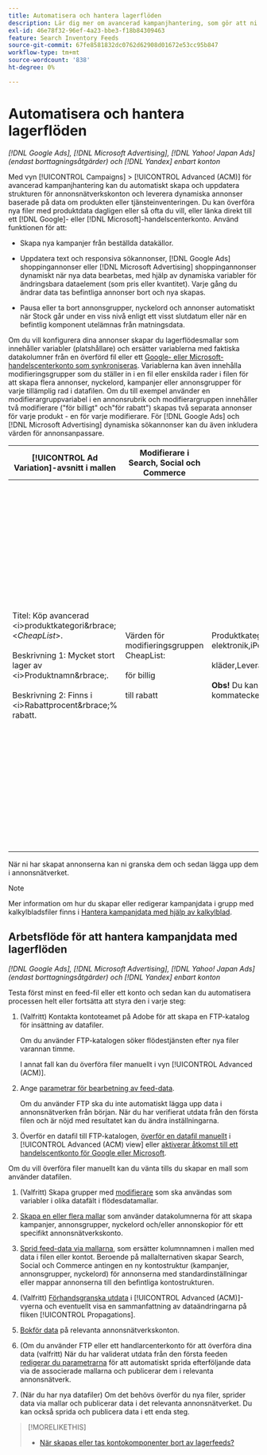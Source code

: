 ```yaml
---
title: Automatisera och hantera lagerflöden
description: Lär dig mer om avancerad kampanjhantering, som gör att ni automatiskt kan hantera kontostrukturen och leverera dynamiska annonser baserade på data om er produkt- eller serviceartikeln.
exl-id: 46e78f32-96ef-4a23-bbe3-f18b84309463
feature: Search Inventory Feeds
source-git-commit: 67fe8581832dc0762d62908d01672e53cc95b847
workflow-type: tm+mt
source-wordcount: '838'
ht-degree: 0%

---
```


# Automatisera och hantera lagerflöden

*[!DNL Google Ads], [!DNL Microsoft Advertising], [!DNL Yahoo! Japan Ads] (endast borttagningsåtgärder) och [!DNL Yandex] enbart konton*

Med vyn [!UICONTROL Campaigns] > [!UICONTROL Advanced (ACM)] för avancerad kampanjhantering kan du automatiskt skapa och uppdatera strukturen för annonsnätverkskonton och leverera dynamiska annonser baserade på data om produkten eller tjänsteinventeringen. Du kan överföra nya filer med produktdata dagligen eller så ofta du vill, eller länka direkt till ett [!DNL Google]- eller [!DNL Microsoft]-handelscenterkonto. Använd funktionen för att:

* Skapa nya kampanjer från beställda datakällor.

* Uppdatera text och responsiva sökannonser, [!DNL Google Ads] shoppingannonser eller [!DNL Microsoft Advertising] shoppingannonser dynamiskt när nya data bearbetas, med hjälp av dynamiska variabler för ändringsbara dataelement (som pris eller kvantitet). Varje gång du ändrar data tas befintliga annonser bort och nya skapas.

* Pausa eller ta bort annonsgrupper, nyckelord och annonser automatiskt när Stock går under en viss nivå enligt ett visst slutdatum eller när en befintlig komponent utelämnas från matningsdata.

Om du vill konfigurera dina annonser skapar du lagerflödesmallar som innehåller variabler (platshållare) och ersätter variablerna med faktiska datakolumner från en överförd fil eller ett [Google- eller Microsoft-handelscenterkonto som synkroniseras](/help/search-social-commerce/campaign-management/accounts/merchant-account-manage.md). Variablerna kan även innehålla modifieringsgrupper som du ställer in i en fil eller enskilda rader i filen för att skapa flera annonser, nyckelord, kampanjer eller annonsgrupper för varje tillämplig rad i datafilen. Om du till exempel använder en modifierargruppvariabel i en annonsrubrik och modifierargruppen innehåller två modifierare (&quot;för billigt&quot; och&quot;för rabatt&quot;) skapas två separata annonser för varje produkt - en för varje modifierare. För [!DNL Google Ads] och [!DNL Microsoft Advertising] dynamiska sökannonser kan du även inkludera värden för annonsanpassare.

| [!UICONTROL Ad Variation]-avsnitt i mallen | Modifierare i Search, Social och Commerce | Feed Contents | Resulterande annonser |
|----|----|----|----|
| Titel: Köp avancerad \<i>produktkategori</i>\&rbrace; &lt;<i>CheapList</i>>.<br><br>Beskrivning 1: Mycket stort lager av \<i>Produktnamn</i>\&rbrace;.<br><br>Beskrivning 2: Finns i \<i>Rabattprocent</i>\&rbrace;% rabatt. | Värden för modifieringsgruppen CheapList:<br><br> för billig <br><br> till rabatt | Produktkategori,Produktnamn,Rabattprocent<br>elektronik,iPod,10<br><br>kläder,Leveranser,15<br><br><b>Obs!</b> Du kan separera värden med kommatecken eller tabbar. | <u>Köp avancerad elektronik till ett lågt pris.</u><br>Omfattande inventering av surfplattor. 10 % rabatt.<br><br><u>Köp avancerad elektronik till rabatterat pris.</u><br>Omfattande inventering av surfplattor. 10 % rabatt.<br><br><u>Köp avancerade kläder till ett lågt pris.</u><br>Omfattande antal skjortor. 15 % rabatt.<br><br><u>Köp avancerade kläder till rabatterat pris.</u><br>Omfattande antal skjortor. 15 % rabatt. |

När ni har skapat annonserna kan ni granska dem och sedan lägga upp dem i annonsnätverket.

>[!NOTE]
>Mer information om hur du skapar eller redigerar kampanjdata i grupp med kalkylbladsfiler finns i [Hantera kampanjdata med hjälp av kalkylblad](/help/search-social-commerce/campaign-management/bulksheets/bulksheet-about.md).

## Arbetsflöde för att hantera kampanjdata med lagerflöden

*[!DNL Google Ads], [!DNL Microsoft Advertising], [!DNL Yahoo! Japan Ads] (endast borttagningsåtgärder) och [!DNL Yandex] enbart konton*

Testa först minst en feed-fil eller ett konto och sedan kan du automatisera processen helt eller fortsätta att styra den i varje steg:

1. (Valfritt) Kontakta kontoteamet på Adobe för att skapa en FTP-katalog för insättning av datafiler.

   Om du använder FTP-katalogen söker flödestjänsten efter nya filer varannan timme.

   I annat fall kan du överföra filer manuellt i vyn [!UICONTROL Advanced (ACM)].

1. Ange [parametrar för bearbetning av feed-data](feed-settings-manage.md#feed-data-settings).

   Om du använder FTP ska du inte automatiskt lägga upp data i annonsnätverken från början. När du har verifierat utdata från den första filen och är nöjd med resultatet kan du ändra inställningarna.

1. Överför en datafil till FTP-katalogen, [överför en datafil manuellt](feed-files-manage.md) i [!UICONTROL Advanced (ACM) view] eller [aktiverar åtkomst till ett handelscentkonto för Google eller Microsoft](/help/search-social-commerce/campaign-management/accounts/merchant-account-manage.md).

Om du vill överföra filer manuellt kan du vänta tills du skapar en mall som använder datafilen.

1. (Valfritt) Skapa grupper med [modifierare](modifiers-manage.md) som ska användas som variabler i olika datafält i flödesdatamallar.

1. [Skapa en eller flera mallar](ad-templates/ad-template-manage.md) som använder datakolumnerna för att skapa kampanjer, annonsgrupper, nyckelord och/eller annonskopior för ett specifikt annonsnätverkskonto.

1. [Sprid feed-data via mallarna](feed-data-propagate.md), som ersätter kolumnnamnen i mallen med data i filen eller kontot. Beroende på mallalternativen skapar Search, Social och Commerce antingen en ny kontostruktur (kampanjer, annonsgrupper, nyckelord) för annonserna med standardinställningar eller mappar annonserna till den befintliga kontostrukturen.

1. (Valfritt) [Förhandsgranska utdata](propagated-data-view.md) i [!UICONTROL Advanced (ACM)]-vyerna och eventuellt visa en sammanfattning av dataändringarna på fliken [!UICONTROL Propagations].

1. [Bokför data](propagated-data-post.md) på relevanta annonsnätverkskonton.

1. (Om du använder FTP eller ett handlarcenterkonto för att överföra dina data (valfritt) När du har validerat utdata från den första feeden [redigerar du parametrarna](feed-settings-manage.md#feed-data-settings) för att automatiskt sprida efterföljande data via de associerade mallarna och publicerar dem i relevanta annonsnätverk.

1. (När du har nya datafiler) Om det behövs överför du nya filer, sprider data via mallar och publicerar data i det relevanta annonsnätverket. Du kan också sprida och publicera data i ett enda steg.

>[!MORELIKETHIS]
>
>* [När skapas eller tas kontokomponenter bort av lagerfeeds?](when-are-components-created-deleted.md)

